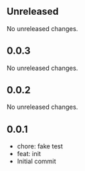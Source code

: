 ## Unreleased

No unreleased changes.

## 0.0.3

No unreleased changes.

## 0.0.2

No unreleased changes.

## 0.0.1

- chore: fake test
- feat: init
- Initial commit
